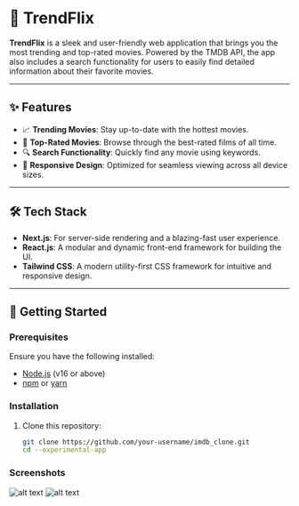 # 🎥 TrendFlix

**TrendFlix** is a sleek and user-friendly web application that brings you the most trending and top-rated movies. Powered by the TMDB API, the app also includes a search functionality for users to easily find detailed information about their favorite movies.

---

## ✨ Features

- 📈 **Trending Movies**: Stay up-to-date with the hottest movies.
- 🌟 **Top-Rated Movies**: Browse through the best-rated films of all time.
- 🔍 **Search Functionality**: Quickly find any movie using keywords.
- 📱 **Responsive Design**: Optimized for seamless viewing across all device sizes.

---

## 🛠️ Tech Stack

- **Next.js**: For server-side rendering and a blazing-fast user experience.
- **React.js**: A modular and dynamic front-end framework for building the UI.
- **Tailwind CSS**: A modern utility-first CSS framework for intuitive and responsive design.

---

## 🚀 Getting Started

### Prerequisites

Ensure you have the following installed:

- [Node.js](https://nodejs.org/) (v16 or above)
- [npm](https://www.npmjs.com/) or [yarn](https://yarnpkg.com/)

### Installation

1. Clone this repository:
   ```bash
   git clone https://github.com/your-username/imdb_clone.git
   cd --experimental-app


### Screenshots
![alt text](<Screenshot 2025-01-03 112726.png>) 
![alt text](<Screenshot 2025-01-03 112750.png>)

